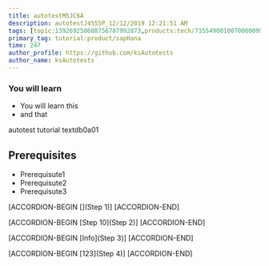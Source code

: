 ```yaml
---
title: autotestM5JC6A
description: autotestJ4555P_12/12/2019 12:21:51 AM
tags: [topic:139269250608756787992873,products:tech/73554900100700000996,tutorial:experience/advanced]
primary_tag: tutorial:product/sapHana
time: 247
author_profile: https://github.com/ksAutotests
author_name: ksAutotests
---
```

### You will learn
- You will learn this
- and that

autotest tutorial textdb0a01

## Prerequisites
- Prerequisute1
- Prerequisute2
- Prerequisute3

[ACCORDION-BEGIN [](Step 1)]
[ACCORDION-END]

[ACCORDION-BEGIN [Step 10](Step 2)]
[ACCORDION-END]

[ACCORDION-BEGIN [Info](Step 3)]
[ACCORDION-END]

[ACCORDION-BEGIN [123](Step 4)]
[ACCORDION-END]

